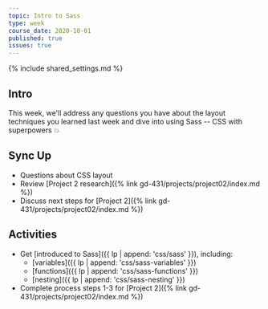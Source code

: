 ```yaml
---
topic: Intro to Sass
type: week
course_date: 2020-10-01
published: true
issues: true
---
```


{% include shared_settings.md %}

## Intro
This week, we'll address any questions you have about the layout techniques you learned last week and dive into using Sass -- CSS with superpowers <span class="emoji">💥</span>

## Sync Up
- Questions about CSS layout
- Review [Project 2 research]({% link gd-431/projects/project02/index.md %})
- Discuss next steps for [Project 2]({% link gd-431/projects/project02/index.md %})

## Activities
- Get [introduced to Sass]({{ lp | append: 'css/sass' }}), including:
  - [variables]({{ lp | append: 'css/sass-variables' }})
  - [functions]({{ lp | append: 'css/sass-functions' }})
  - [nesting]({{ lp | append: 'css/sass-nesting' }})
- Complete process steps 1-3 for [Project 2]({% link gd-431/projects/project02/index.md %})

